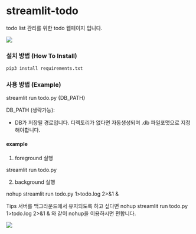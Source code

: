 # streamlit-todo
todo list 관리를 위한 todo 웹페이지 입니다. 

![](https://img.shields.io/badge/python-3.6.1-blue)

### 설치 방법 (How To Install)

```sh
pip3 install requirements.txt
```

### 사용 방법 (Example)

streamlit run todo.py {DB_PATH}

DB_PATH (생략가능): 
- DB가 저장될 경로입니다. 디렉토리가 없다면 자동생성되며 .db 파일포맷으로 지정해야합니다.

#### example
1. foreground 실행 

  streamlit run todo.py
  
2. background 실행

  nohup streamlit run todo.py 1>todo.log 2>&1 & 

Tips
서버를 백그라운드에서 유지되도록 하고 싶다면
nohup streamlit run todo.py 1>todo.log 2>&1 & 
와 같이 nohup을 이용하시면 편합니다.

<img src="http://heewinkim.synology.me/imgs/todo.png">

